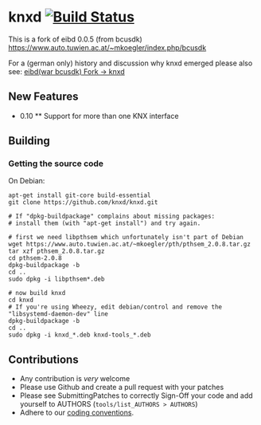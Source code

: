 knxd [![Build Status](https://travis-ci.org/knxd/knxd.svg)](https://travis-ci.org/knxd/knxd)
====

This is a fork of eibd 0.0.5 (from bcusdk)
https://www.auto.tuwien.ac.at/~mkoegler/index.php/bcusdk

For a (german only) history and discussion why knxd emerged please also see: [eibd(war bcusdk) Fork -> knxd](http://knx-user-forum.de/forum/öffentlicher-bereich/knx-eib-forum/39972-eibd-war-bcusdk-fork-knxd)

## New Features

* 0.10
** Support for more than one KNX interface

## Building

### Getting the source code

On Debian:

    apt-get install git-core build-essential
    git clone https://github.com/knxd/knxd.git

    # If "dpkg-buildpackage" complains about missing packages:
    # install them (with "apt-get install") and try again.

    # first we need libpthsem which unfortunately isn't part of Debian
    wget https://www.auto.tuwien.ac.at/~mkoegler/pth/pthsem_2.0.8.tar.gz
    tar xzf pthsem_2.0.8.tar.gz
    cd pthsem-2.0.8
    dpkg-buildpackage -b
    cd ..
    sudo dpkg -i libpthsem*.deb

    # now build knxd
    cd knxd
    # If you're using Wheezy, edit debian/control and remove the "libsystemd-daemon-dev" line
    dpkg-buildpackage -b
    cd ..
    sudo dpkg -i knxd_*.deb knxd-tools_*.deb

## Contributions

* Any contribution is *very* welcome
* Please use Github and create a pull request with your patches
* Please see SubmittingPatches to correctly Sign-Off your code and add yourself to AUTHORS (`tools/list_AUTHORS > AUTHORS`)
* Adhere to our [coding conventions](https://github.com/knxd/knxd/wiki/CodingConventions).
